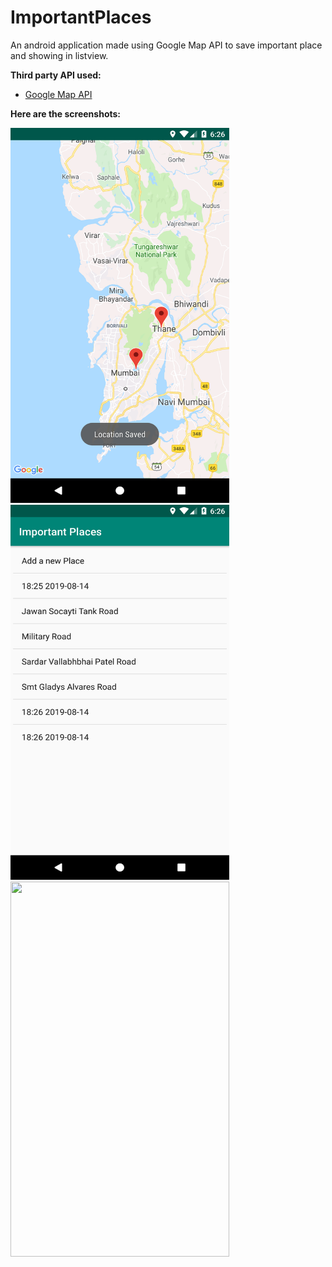 # ImportantPlaces
An android application made using Google Map API to save important place and showing in listview.

**Third party API used:**
  
  * [Google Map API](https://developers.google.com/maps/documentation/javascript/get-api-key)


**Here are the screenshots:**

<img src="Screenshots/screenshot1.png" width="350" height="600">

<img src="Screenshots/screenshot2.png" width="350" height="600">

<img src="Screenshots/screenshot3.png" width="350" height="600">

